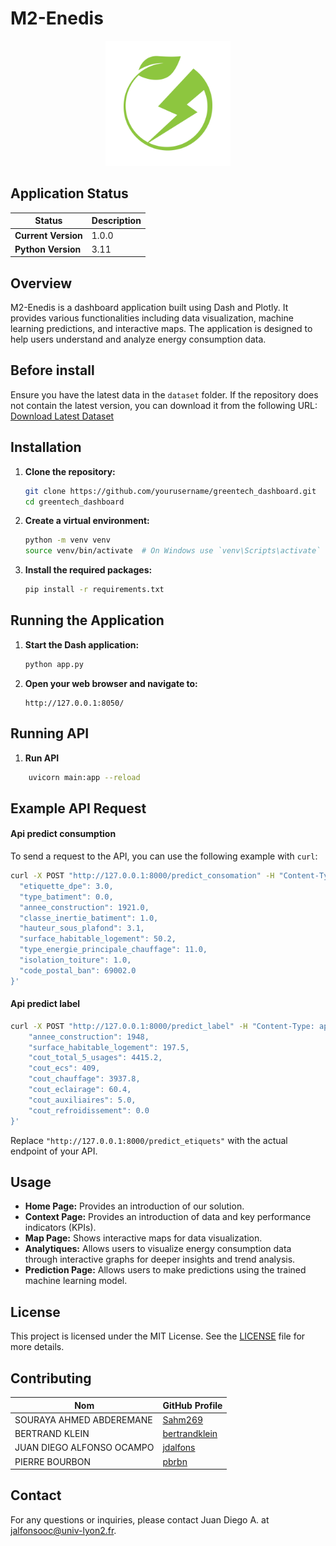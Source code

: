 # M2-Enedis

<p align="center">
    <img src="assets/logo.png" alt="M2-Enedis Logo" width="200">
</p>

## Application Status

| Status                | Description                          |
|-----------------------|--------------------------------------|
| **Current Version**   | 1.0.0                                |
| **Python Version**    | 3.11                                 |

## Overview

M2-Enedis is a dashboard application built using Dash and Plotly. It provides various functionalities including data visualization, machine learning predictions, and interactive maps. The application is designed to help users understand and analyze energy consumption data.


## Before install

Ensure you have the latest data in the `dataset` folder. If the repository does not contain the latest version, you can download it from the following URL: [Download Latest Dataset](https://drive.google.com/file/d/1Y5EPyN07dRrQ9i70DckcayalByRuakpq/view?usp=sharing)


## Installation

1. **Clone the repository:**
    ```sh
    git clone https://github.com/yourusername/greentech_dashboard.git
    cd greentech_dashboard
    ```

2. **Create a virtual environment:**
    ```sh
    python -m venv venv
    source venv/bin/activate  # On Windows use `venv\Scripts\activate`
    ```

3. **Install the required packages:**
    ```sh
    pip install -r requirements.txt
    ```

## Running the Application

1. **Start the Dash application:**
    ```sh
    python app.py
    ```

2. **Open your web browser and navigate to:**
    ```
    http://127.0.0.1:8050/
    ```

## Running API

1. **Run API**
```sh
    uvicorn main:app --reload
```

## Example API Request

#### Api predict consumption

To send a request to the API, you can use the following example with `curl`:

```sh
curl -X POST "http://127.0.0.1:8000/predict_consomation" -H "Content-Type: application/json" -d '{
  "etiquette_dpe": 3.0,
  "type_batiment": 0.0,
  "annee_construction": 1921.0,
  "classe_inertie_batiment": 1.0,
  "hauteur_sous_plafond": 3.1,
  "surface_habitable_logement": 50.2,
  "type_energie_principale_chauffage": 11.0,
  "isolation_toiture": 1.0,
  "code_postal_ban": 69002.0
}'
```

#### Api predict label

```sh
curl -X POST "http://127.0.0.1:8000/predict_label" -H "Content-Type: application/json" -d '{
    "annee_construction": 1948,
    "surface_habitable_logement": 197.5,
    "cout_total_5_usages": 4415.2,
    "cout_ecs": 409,
    "cout_chauffage": 3937.8,
    "cout_eclairage": 60.4,
    "cout_auxiliaires": 5.0,
    "cout_refroidissement": 0.0
}'
```

Replace `"http://127.0.0.1:8000/predict_etiquets"` with the actual endpoint of your API.

## Usage

- **Home Page:** Provides an introduction of our solution.
- **Context Page:** Provides an introduction of data and key performance indicators (KPIs).
- **Map Page:** Shows interactive maps for data visualization.
- **Analytiques:** Allows users to visualize energy consumption data through interactive graphs for deeper insights and trend analysis.
- **Prediction Page:** Allows users to make predictions using the trained machine learning model.

## License

This project is licensed under the MIT License. See the [LICENSE](LICENSE) file for more details.

## Contributing

| Nom                        | GitHub Profile                     |
|----------------------------|------------------------------------|
| SOURAYA AHMED ABDEREMANE   | [Sahm269](https://github.com/Sahm269) |
| BERTRAND KLEIN             | [bertrandklein](https://github.com/bertrandklein) |
| JUAN DIEGO ALFONSO OCAMPO  | [jdalfons](https://github.com/jdalfons) |
| PIERRE BOURBON             | [pbrbn](https://github.com/pbrbn)  |

## Contact

For any questions or inquiries, please contact Juan Diego A. at [jalfonsooc@univ-lyon2.fr](mailto:jalfonsooc@univ-lyon2.fr).

